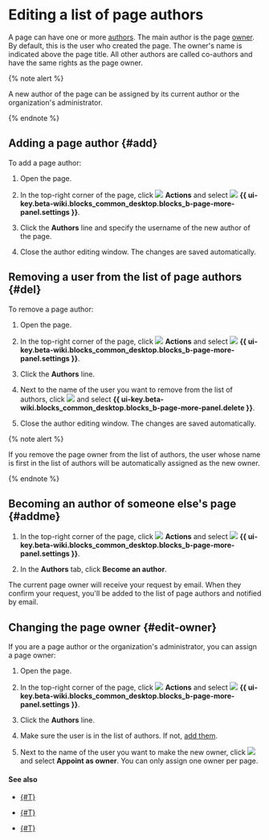 # Editing a list of page authors

A page can have one or more [authors](../roles.md). The main author is the page [owner](#edit-owner). By default, this is the user who created the page. The owner's name is indicated above the page title. All other authors are called co-authors and have the same rights as the page owner.

{% note alert %}

A new author of the page can be assigned by its current author or the organization's administrator.

{% endnote %}

## Adding a page author {#add}

To add a page author:

1. Open the page.

1. In the top-right corner of the page, click ![](../../_assets/wiki/svg/actions-icon.svg) **Actions** and select ![](../../_assets/wiki/svg/access-setup.svg) **{{ ui-key.beta-wiki.blocks_common_desktop.blocks_b-page-more-panel.settings }}**.

1. Click the **Authors** line and specify the username of the new author of the page.

1. Close the author editing window. The changes are saved automatically.

## Removing a user from the list of page authors {#del}

To remove a page author:

1. Open the page.

1. In the top-right corner of the page, click ![](../../_assets/wiki/svg/actions-icon.svg) **Actions** and select ![](../../_assets/wiki/svg/access-setup.svg) **{{ ui-key.beta-wiki.blocks_common_desktop.blocks_b-page-more-panel.settings }}**.

1. Click the **Authors** line.

1. Next to the name of the user you want to remove from the list of authors, click ![](../../_assets/wiki/svg/actions-icon.svg) and select **{{ ui-key.beta-wiki.blocks_common_desktop.blocks_b-page-more-panel.delete }}**.

1. Close the author editing window. The changes are saved automatically.

{% note alert %}

If you remove the page owner from the list of authors, the user whose name is first in the list of authors will be automatically assigned as the new owner.

{% endnote %}

## Becoming an author of someone else's page {#addme}

1. In the top-right corner of the page, click ![](../../_assets/wiki/svg/actions-icon.svg) **Actions** and select ![](../../_assets/wiki/svg/access-setup.svg) **{{ ui-key.beta-wiki.blocks_common_desktop.blocks_b-page-more-panel.settings }}**.

1. In the **Authors** tab, click **Become an author**.

The current page owner will receive your request by email. When they confirm your request, you'll be added to the list of page authors and notified by email.


## Changing the page owner {#edit-owner}

If you are a page author or the organization's administrator, you can assign a page owner:

1. Open the page.

1. In the top-right corner of the page, click ![](../../_assets/wiki/svg/actions-icon.svg) **Actions** and select ![](../../_assets/wiki/svg/access-setup.svg) **{{ ui-key.beta-wiki.blocks_common_desktop.blocks_b-page-more-panel.settings }}**.

1. Click the **Authors** line.

1. Make sure the user is in the list of authors. If not, [add them](#add).

1. Next to the name of the user you want to make the new owner, click ![](../../_assets/wiki/svg/actions-icon.svg) and select **Appoint as owner**. You can only assign one owner per page.

#### See also

- [{#T}](access-setup.md)

- [{#T}](move-page.md)

- [{#T}](../delete-page.md)
